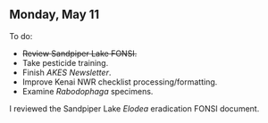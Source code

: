 
## Monday, May 11

To do:

* ~~Review Sandpiper Lake FONSI.~~
* Take pesticide training.
* Finish *AKES Newsletter*.
* Improve Kenai NWR checklist processing/formatting.
* Examine *Rabodophaga* specimens.

I reviewed the Sandpiper Lake *Elodea* eradication FONSI document.


